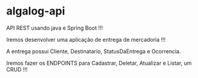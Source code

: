 # algalog-api
API REST usando java e Spring Boot !!!

Iremos desenvolver uma aplicação de entrega  de mercadoria !!!
 
 A entrega possui Cliente, Destinatario, StatusDaEntrega e Ocorrencia.
  
  Iremos fazer os ENDPOINTS para Cadastrar, Deletar, Atualizar e Listar, um CRUD !!!


